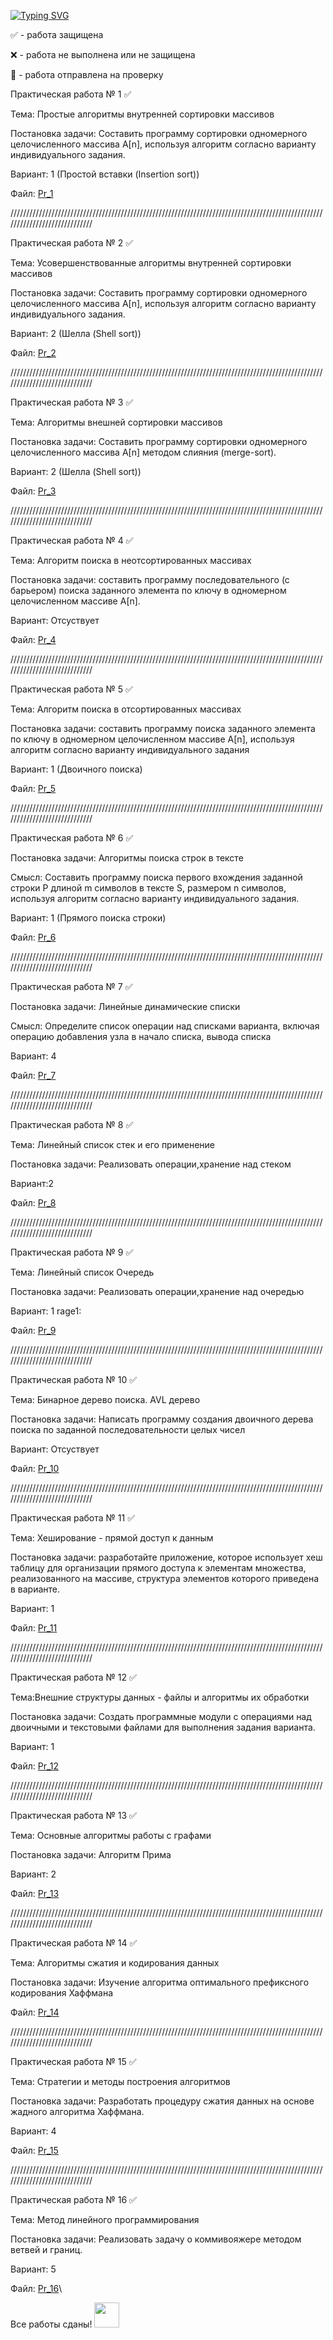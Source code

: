 [![Typing SVG](https://readme-typing-svg.herokuapp.com?color=4979FF&vCenter=true&lines=%D0%9F%D1%80%D0%B0%D0%BA%D1%82%D0%B8%D1%87%D0%B5%D1%81%D0%BA%D0%B8%D0%B5+%D1%80%D0%B0%D0%B1%D0%BE%D1%82%D1%8B+%D0%BF%D0%BE+%D1%81%D0%B8%D0%B0%D0%BE%D0%B4)](https://github.com/Nikitmen/ConsoleApp/tree/master/ConsoleApp)

✅ - работа защищена 

❌ - работа не выполнена или не защищена

📧 - работа отправлена на проверку

Практическая работа № 1 ✅

Тема: Простые алгоритмы внутренней сортировки массивов

Постановка задачи: Составить программу сортировки одномерного целочисленного массива A[n], используя алгоритм согласно варианту индивидуального задания.

Вариант: 1 (Простой вставки (Insertion sort))

Файл: [Pr_1](https://github.com/Nikitmen/ConsoleApp/blob/master/ConsoleApp/Pr_1)

/////////////////////////////////////////////////////////////////////////////////////////////////////////////////////////////

Практическая работа № 2 ✅

Тема: Усовершенствованные алгоритмы внутренней сортировки массивов

Постановка задачи: Составить программу сортировки одномерного целочисленного массива A[n], используя алгоритм согласно варианту индивидуального задания.

Вариант: 2 (Шелла (Shell sort))

Файл: [Pr_2](https://github.com/Nikitmen/ConsoleApp/tree/master/ConsoleApp)

/////////////////////////////////////////////////////////////////////////////////////////////////////////////////////////////

Практическая работа № 3 ✅

Тема: Алгоритмы внешней сортировки массивов

Постановка задачи: Составить программу сортировки одномерного целочисленного массива A[n] методом слияния (merge-sort). 

Вариант: 2 (Шелла (Shell sort))

Файл: [Pr_3](https://github.com/Nikitmen/ConsoleApp/tree/master/ConsoleApp)

/////////////////////////////////////////////////////////////////////////////////////////////////////////////////////////////

Практическая работа № 4 ✅

Тема: Алгоритм поиска в неотсортированных массивах

Постановка задачи: cоставить программу последовательного (с барьером) поиска заданного элемента по ключу в одномерном целочисленном массиве A[n].

Вариант: Отсуствует

Файл: [Pr_4](https://github.com/Nikitmen/ConsoleApp/tree/master/ConsoleApp)

/////////////////////////////////////////////////////////////////////////////////////////////////////////////////////////////

Практическая работа № 5 ✅

Тема: Алгоритм поиска в отсортированных массивах

Постановка задачи: составить программу поиска заданного элемента по ключу в одномерном целочисленном массиве A[n], используя алгоритм согласно варианту индивидуального задания

Вариант: 1 (Двоичного поиска)

Файл: [Pr_5](https://github.com/Nikitmen/ConsoleApp/tree/master/ConsoleApp)

/////////////////////////////////////////////////////////////////////////////////////////////////////////////////////////////

Практическая работа № 6 ✅

Постановка задачи: Алгоритмы поиска строк в тексте

Смысл: Составить программу поиска первого вхождения заданной строки P длиной m символов в тексте S, размером n символов, используя алгоритм согласно варианту индивидуального задания.

Вариант: 1 (Прямого поиска строки)

Файл: [Pr_6](https://github.com/Nikitmen/ConsoleApp/tree/master/ConsoleApp)

/////////////////////////////////////////////////////////////////////////////////////////////////////////////////////////////

Практическая работа № 7 ✅

Постановка задачи: Линейные динамические списки

Смысл: Определите список операции над списками варианта, включая операцию добавления узла в начало списка, вывода списка

Вариант: 4

Файл: [Pr_7](https://github.com/Nikitmen/ConsoleApp/tree/master/ConsoleApp)

/////////////////////////////////////////////////////////////////////////////////////////////////////////////////////////////

Практическая работа № 8 ✅

Тема: Линейный список стек и его применение

Постановка задачи: Реализовать операции,хранение над стеком

Вариант:2

Файл: [Pr_8](https://github.com/Nikitmen/ConsoleApp/tree/master/ConsoleApp)

/////////////////////////////////////////////////////////////////////////////////////////////////////////////////////////////

Практическая работа № 9 ✅

Тема: Линейный список Очередь

Постановка задачи: Реализовать операции,хранение над очередью

Вариант: 1 rage1:

Файл: [Pr_9](https://github.com/Nikitmen/ConsoleApp/tree/master/ConsoleApp)

/////////////////////////////////////////////////////////////////////////////////////////////////////////////////////////////

Практическая работа № 10 ✅

Тема: Бинарное дерево поиска. AVL дерево

Постановка задачи: Написать программу создания двоичного дерева поиска по заданной последовательности целых чисел

Вариант: Отсуствует 

Файл: [Pr_10](https://github.com/Nikitmen/ConsoleApp/tree/master/ConsoleApp)

/////////////////////////////////////////////////////////////////////////////////////////////////////////////////////////////

Практическая работа № 11 ✅

Тема: Хеширование - прямой доступ к данным

Постановка задачи: разработайте приложение, которое использует хеш таблицу для организации прямого доступа к элементам множества, реализованного на массиве, структура элементов которого приведена в варианте. 

Вариант: 1

Файл: [Pr_11](https://github.com/Nikitmen/ConsoleApp/tree/master/ConsoleApp)

/////////////////////////////////////////////////////////////////////////////////////////////////////////////////////////////

Практическая работа № 12 ✅

Тема:Внешние структуры данных - файлы  и алгоритмы их обработки

Постановка задачи: Создать программные модули с операциями над двоичными и текстовыми файлами для выполнения задания варианта. 

Вариант: 1

Файл: [Pr_12](https://github.com/Nikitmen/ConsoleApp/tree/master/ConsoleApp)

/////////////////////////////////////////////////////////////////////////////////////////////////////////////////////////////

Практическая работа № 13 ✅

Тема: Основные алгоритмы работы с графами

Постановка задачи: Алгоритм Прима

Вариант: 2

Файл: [Pr_13](https://github.com/Nikitmen/ConsoleApp/tree/master/ConsoleApp)

/////////////////////////////////////////////////////////////////////////////////////////////////////////////////////////////

Практическая работа № 14 ✅

Тема: Алгоритмы сжатия и кодирования данных

Постановка задачи: Изучение алгоритма оптимального префиксного кодирования Хаффмана

Файл: [Pr_14](https://github.com/Nikitmen/ConsoleApp/tree/master/ConsoleApp)

/////////////////////////////////////////////////////////////////////////////////////////////////////////////////////////////

Практическая работа № 15 ✅

Тема: Стратегии и методы построения алгоритмов

Постановка задачи: Разработать процедуру сжатия данных на основе жадного алгоритма Хаффмана.

Вариант: 4

Файл: [Pr_15](https://github.com/Nikitmen/ConsoleApp/tree/master/ConsoleApp)

/////////////////////////////////////////////////////////////////////////////////////////////////////////////////////////////

Практическая работа № 16 ✅

Тема: Метод линейного программирования

Постановка задачи: Реализовать задачу о коммивояжере методом ветвей и границ.

Вариант: 5

Файл: [Pr_16](https://github.com/Nikitmen/ConsoleApp/tree/master/ConsoleApp)\

Все работы сданы! <img src="https://c.tenor.com/mAJMFA1Gjj0AAAAd/baby-yoda-baby-yoda-dancing.gif" width="40" height="40" />
